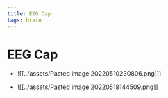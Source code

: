 ```yaml
---
title: EEG Cap
tags: brain
---
```


# EEG Cap
- ![[../assets/Pasted image 20220510230806.png|]]

- ![[../assets/Pasted image 20220518144509.png]]






















